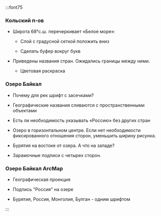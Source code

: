 :::font75
 
    
 ### Кольский п-ов

+ Широта 68°с.ш. перечеркивает «Белое море»:

   + Слой с градусной сеткой положить вниз
   
   + Сделать буфер вокруг букв
   
+ Приведены названия стран. Ожидались границы между ними.

   + Цветовая раскраска

   
 ### Озеро Байкал

+ Почему для рек шрифт с засечками?

+ Географические названия сливаются с пространственными объектами

+ Есть ли необходимость указывать «Россию» без других стран

+ Озеро в горизонтальном центре. Если нет необходимости фиксированного отношения сторон, уменьшить ширину рисунка.

+ Бурятия на востоке от озера. А что на западе?

+ Зарамочные подписи с четырех сторон.

    

 ### Озеро Байкал ArcMap

+ Географическая проекция

+ Подпись "Россия" на озере

+ Бурятия, Россия, Монголия, Булган - одним шрифтом

:::
